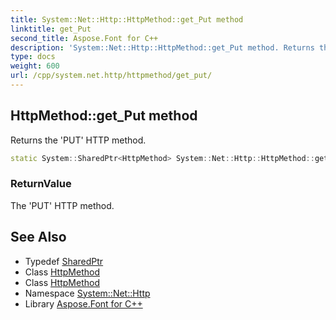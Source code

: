 ```yaml
---
title: System::Net::Http::HttpMethod::get_Put method
linktitle: get_Put
second_title: Aspose.Font for C++
description: 'System::Net::Http::HttpMethod::get_Put method. Returns the ''PUT'' HTTP method in C++.'
type: docs
weight: 600
url: /cpp/system.net.http/httpmethod/get_put/
---
```

## HttpMethod::get_Put method


Returns the 'PUT' HTTP method.

```cpp
static System::SharedPtr<HttpMethod> System::Net::Http::HttpMethod::get_Put()
```


### ReturnValue

The 'PUT' HTTP method.

## See Also

* Typedef [SharedPtr](../../../system/sharedptr/)
* Class [HttpMethod](../)
* Class [HttpMethod](../)
* Namespace [System::Net::Http](../../)
* Library [Aspose.Font for C++](../../../)
